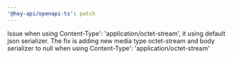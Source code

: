 ```yaml
---
'@hey-api/openapi-ts': patch
---
```


Issue when using Content-Type': 'application/octet-stream', it using default json serializer. The fix is adding new media type octet-stream and body serializer to null when using Content-Type': 'application/octet-stream'

